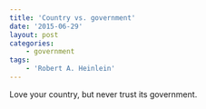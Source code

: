```yaml
---
title: 'Country vs. government'
date: '2015-06-29'
layout: post
categories:
    - government
tags:
    - 'Robert A. Heinlein'
---
```


Love your country, but never trust its government.